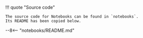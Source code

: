 !!! quote "Source code"

    The source code for Notebooks can be found in `notebooks`.
    Its README has been copied below.

--8<-- "notebooks/README.md"
